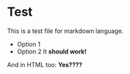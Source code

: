 # Test

This is a test file for markdown language.
* Option 1
* Option 2
It **should work!**  
<p> And in HTML too: <b>Yes????</b></p>
